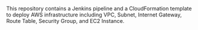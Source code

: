 This repository contains a Jenkins pipeline and a CloudFormation template to deploy AWS infrastructure including VPC, Subnet, Internet Gateway, Route Table, Security Group, and EC2 Instance.